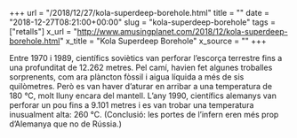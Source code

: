 +++
url = "/2018/12/27/kola-superdeep-borehole.html"
title = ""
date = "2018-12-27T08:21:00+00:00"
slug = "kola-superdeep-borehole"
tags = ["retalls"]
x_url = "http://www.amusingplanet.com/2018/12/kola-superdeep-borehole.html"
x_title = "Kola Superdeep Borehole"
x_source = ""
+++


Entre 1970 i 1989, científics soviètics van perforar l’escorça terrestre fins a una profunditat de 12.262 metres. Pel camí, havien fet algunes troballes sorprenents, com ara plàncton fòssil i aigua líquida a més de sis quilòmetres. Però es van haver d’aturar en arribar a una temperatura de 180 °C, molt lluny encara del mantell. L’any 1990, científics alemanys van perforar un pou fins a 9.101 metres i es van trobar una temperatura inusualment alta: 260 °C. (Conclusió: les portes de l’infern eren més prop d’Alemanya que no de Rússia.)
